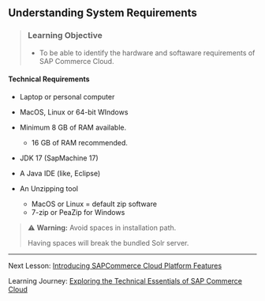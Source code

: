 ## Understanding System Requirements

> ### Learning Objective
>
> - To be able to identify the hardware and softaware requirements of SAP Commerce Cloud.

#### Technical Requirements

- Laptop or personal computer
- MacOS, Linux or 64-bit WIndows
- Minimum 8 GB of RAM available.
  - 16 GB of RAM recommended.
- JDK 17 (SapMachine 17)
- A Java IDE (like, Eclipse)
- An Unzipping tool

  - MacOS or Linux = default zip software
  - 7-zip or PeaZip for Windows

> :warning: **Warning:** Avoid spaces in installation path.
>
> Having spaces will break the bundled Solr server.

---

Next Lesson: [Introducing SAPCommerce Cloud Platform Features](.\J01U01T02-Introducing-SAPCommerce-Cloud-Platform-Features.md)

Learning Journey: [Exploring the Technical Essentials of SAP Commerce Cloud](..)
